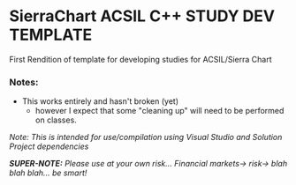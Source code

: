 # SierraChart ACSIL C++ STUDY DEV TEMPLATE
First Rendition of template for developing
studies for ACSIL/Sierra Chart

### Notes:
- This works entirely and hasn't broken (yet)
  - however I expect that some "cleaning up"
    will need to be performed on classes. 

*Note: This is intended for use/compilation using Visual Studio and Solution Project dependencies*


***SUPER-NOTE:*** *Please use at your own risk... Financial markets-> risk-> blah blah blah... be smart!*

